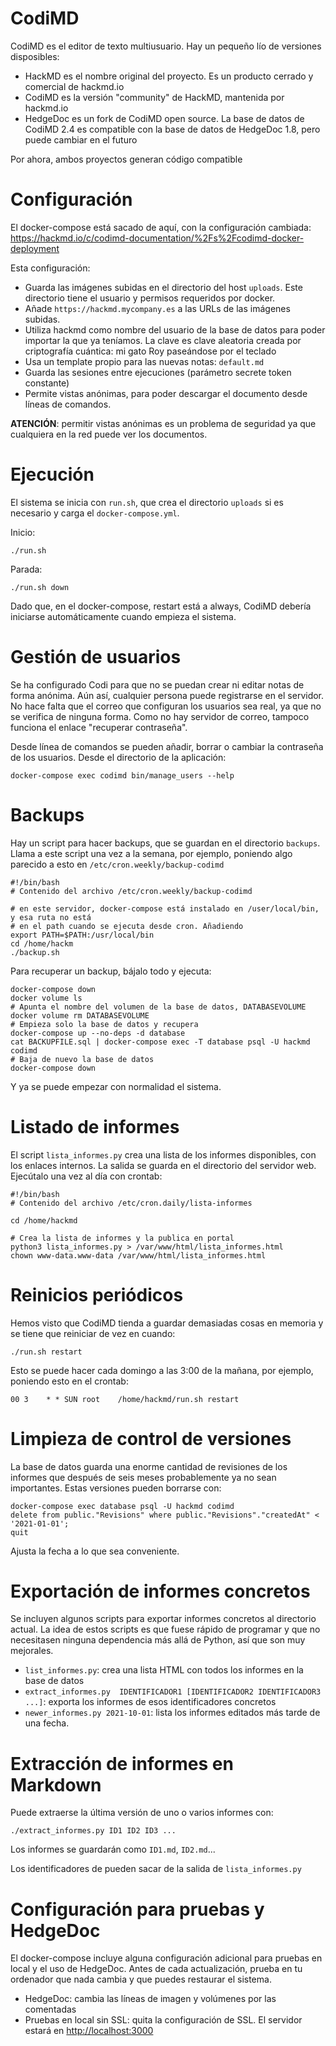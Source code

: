 # CodiMD

CodiMD es el editor de texto multiusuario. Hay un pequeño lío de versiones
disposibles:

- HackMD es el nombre original del proyecto. Es un producto cerrado y comercial
  de hackmd.io
- CodiMD es la versión "community" de HackMD, mantenida por hackmd.io
- HedgeDoc es un fork de CodiMD open source. La base de datos de CodiMD 2.4 es
  compatible con la base de datos de HedgeDoc 1.8, pero puede cambiar en el
  futuro

Por ahora, ambos proyectos generan código compatible

# Configuración

El docker-compose está sacado de aquí, con la configuración cambiada:
<https://hackmd.io/c/codimd-documentation/%2Fs%2Fcodimd-docker-deployment>

Esta configuración:

- Guarda las imágenes subidas en el directorio del host `uploads`. Este
  directorio tiene el usuario y permisos requeridos por docker.
- Añade `https://hackmd.mycompany.es` a las URLs de las imágenes subidas.
- Utiliza hackmd como nombre del usuario de la base de datos para poder
  importar la que ya teníamos. La clave es clave aleatoria creada por
  criptografía cuántica: mi gato Roy paseándose por el teclado
- Usa un template propio para las nuevas notas: `default.md`
- Guarda las sesiones entre ejecuciones (parámetro secrete token constante)
- Permite vistas anónimas, para poder descargar el documento desde líneas de
  comandos.

**ATENCIÓN**: permitir vistas anónimas es un problema de seguridad ya que
cualquiera en la red puede ver los documentos.

# Ejecución

El sistema se inicia con `run.sh`, que crea el directorio `uploads` si es
necesario y carga el `docker-compose.yml`.

Inicio:

```
./run.sh
```

Parada:

```
./run.sh down
```

Dado que, en el docker-compose, restart está a always, CodiMD debería iniciarse
automáticamente cuando empieza el sistema.

# Gestión de usuarios

Se ha configurado Codi para que no se puedan crear ni editar notas de forma anónima.
Aún así, cualquier persona puede registrarse en el servidor.
No hace falta que el correo que configuran los usuarios sea real, ya que no se
verifica de ninguna forma. Como no hay servidor de correo, tampoco funciona
el enlace "recuperar contraseña".

Desde línea de comandos se pueden añadir, borrar o cambiar la contraseña
de los usuarios. Desde el directorio de la aplicación:

```
docker-compose exec codimd bin/manage_users --help
```

#  Backups

Hay un script para hacer backups, que se guardan en el directorio `backups`.
Llama a este script una vez a la semana, por ejemplo, poniendo algo parecido a
esto en `/etc/cron.weekly/backup-codimd`

```
#!/bin/bash
# Contenido del archivo /etc/cron.weekly/backup-codimd

# en este servidor, docker-compose está instalado en /user/local/bin, y esa ruta no está
# en el path cuando se ejecuta desde cron. Añadiendo
export PATH=$PATH:/usr/local/bin
cd /home/hackm
./backup.sh
```

Para recuperar un backup, bájalo todo y ejecuta:

```
docker-compose down
docker volume ls
# Apunta el nombre del volumen de la base de datos, DATABASEVOLUME
docker volume rm DATABASEVOLUME
# Empieza solo la base de datos y recupera
docker-compose up --no-deps -d database
cat BACKUPFILE.sql | docker-compose exec -T database psql -U hackmd codimd
# Baja de nuevo la base de datos
docker-compose down
```

Y ya se puede empezar con normalidad el sistema.

# Listado de informes

El script `lista_informes.py` crea una lista de los informes disponibles, con
los enlaces internos. La salida se guarda en el directorio del servidor web.
Ejecútalo una vez al día con crontab:

```
#!/bin/bash
# Contenido del archivo /etc/cron.daily/lista-informes 

cd /home/hackmd

# Crea la lista de informes y la publica en portal
python3 lista_informes.py > /var/www/html/lista_informes.html
chown www-data.www-data /var/www/html/lista_informes.html
```

# Reinicios periódicos

Hemos visto que CodiMD tienda a guardar demasiadas cosas en memoria y se tiene
que reiniciar de vez en cuando:

```
./run.sh restart
```

Esto se puede hacer cada domingo a las 3:00 de la mañana, por ejemplo, poniendo
esto en el crontab:

```
00 3    * * SUN root    /home/hackmd/run.sh restart
```

# Limpieza de control de versiones

La base de datos guarda una enorme cantidad de revisiones de los informes que
después de seis meses probablemente ya no sean importantes. Estas versiones
pueden borrarse con:

```
docker-compose exec database psql -U hackmd codimd
delete from public."Revisions" where public."Revisions"."createdAt" < '2021-01-01';
quit
```

Ajusta la fecha a lo que sea conveniente.

# Exportación de informes concretos

Se incluyen algunos scripts para exportar informes concretos al directorio
actual. La idea de estos scripts es que fuese rápido de programar y que no
necesitasen ninguna dependencia más allá de Python, así que son muy mejorales.

- `list_informes.py`: crea una lista HTML con todos los informes en la base de
  datos
- `extract_informes.py  IDENTIFICADOR1 [IDENTIFICADOR2 IDENTIFICADOR3 ...]`:
  exporta los informes de esos identificadores concretos
- `newer_informes.py 2021-10-01`: lista los informes editados más tarde de una
  fecha.

# Extracción de informes en Markdown

Puede extraerse la última versión de uno o varios informes con:

```
./extract_informes.py ID1 ID2 ID3 ...
```

Los informes se guardarán como `ID1.md`, `ID2.md`...

Los identificadores de pueden sacar de la salida de `lista_informes.py` 

# Configuración para pruebas y HedgeDoc

El docker-compose incluye alguna configuración adicional para pruebas en local
y el uso de HedgeDoc. Antes de cada actualización, prueba en tu ordenador que
nada cambia y que puedes restaurar el sistema.

- HedgeDoc: cambia las líneas de imagen y volúmenes por las comentadas
- Pruebas en local sin SSL: quita la configuración de SSL. El servidor estará
  en <http://localhost:3000>
